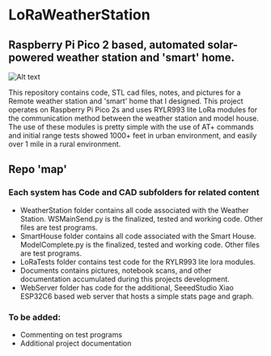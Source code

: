 # LoRaWeatherStation
## Raspberry Pi Pico 2 based, automated solar-powered weather station and 'smart' home.

![Alt text](Documents/Photos/BothSystems1.HEIC)

This repository contains code, STL cad files, notes, and pictures for a Remote weather station and 'smart' home that I designed.  This project operates on Raspberry Pi Pico 2s and uses RYLR993 lite LoRa modules for the communication method between the weather station and model house.  The use of these modules is pretty simple with the use of AT+ commands and initial range tests showed 1000+ feet in urban environment, and easily over 1 mile in a rural environment.   

## Repo 'map'
### Each system has Code and CAD subfolders for related content

- WeatherStation folder contains all code associated with the Weather Station.  WSMainSend.py is the finalized, tested and working code.  Other files are test programs.
- SmartHouse folder contains all code associated with the Smart House.  ModelComplete.py is the finalized, tested and working code.  Other files are test programs.
- LoRaTests folder contains test code for the RYLR993 lite lora modules.
- Documents contains pictures, notebook scans, and other documentation accumulated during this projects development.
- WebServer folder has code for the additional, SeeedStudio Xiao ESP32C6 based web server that hosts a simple stats page and graph.     

### To be added:
- Commenting on test programs
- Additional project documentation
